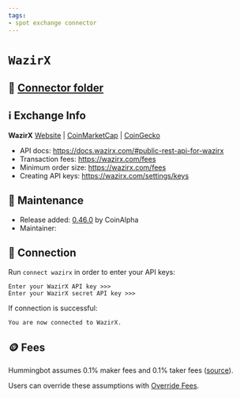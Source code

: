 ```yaml
---
tags:
- spot exchange connector
---
```


# `WazirX`

## 📁 [Connector folder](https://github.com/CoinAlpha/hummingbot/tree/master/hummingbot/connector/exchange/wazirx)

## ℹ️ Exchange Info

**WazirX**
[Website](https://wazirx.com/) | [CoinMarketCap](https://coinmarketcap.com/exchanges/wazirx/) | [CoinGecko](https://www.coingecko.com/en/exchanges/wazirx)

* API docs: https://docs.wazirx.com/#public-rest-api-for-wazirx
* Transaction fees: https://wazirx.com/fees
* Minimum order size: https://wazirx.com/fees
* Creating API keys: https://wazirx.com/settings/keys

## 👷 Maintenance

* Release added: [0.46.0](/release-notes/0.46.0/) by CoinAlpha
* Maintainer:

## 🔑 Connection

Run `connect wazirx` in order to enter your API keys:

```
Enter your WazirX API key >>>
Enter your WazirX secret API key >>>
```

If connection is successful:
```
You are now connected to WazirX.
```

## 🪙 Fees

Hummingbot assumes 0.1% maker fees and 0.1% taker fees ([source](https://github.com/CoinAlpha/hummingbot/blob/master/hummingbot/connector/exchange/wazirx/wazirx_utils.py#L15)).

Users can override these assumptions with [Override Fees](/global-configs/override-fees/).
